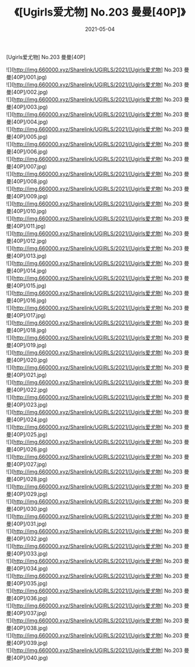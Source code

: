 ﻿---
layout: post
title:  《[Ugirls爱尤物] No.203 曼曼[40P]》
date:   2021-05-04
img: http://img.660000.xyz/Sharelink/UGIRLS/2021/[Ugirls爱尤物] No.203 曼曼[40P]/000.jpg
categories: [美女, 清纯, 唯美]
---

[Ugirls爱尤物] No.203 曼曼[40P]

  ![](http://img.660000.xyz/Sharelink/UGIRLS/2021/[Ugirls爱尤物] No.203 曼曼[40P]/001.jpg) <br> ![](http://img.660000.xyz/Sharelink/UGIRLS/2021/[Ugirls爱尤物] No.203 曼曼[40P]/002.jpg) <br> ![](http://img.660000.xyz/Sharelink/UGIRLS/2021/[Ugirls爱尤物] No.203 曼曼[40P]/003.jpg) <br> ![](http://img.660000.xyz/Sharelink/UGIRLS/2021/[Ugirls爱尤物] No.203 曼曼[40P]/004.jpg) <br> ![](http://img.660000.xyz/Sharelink/UGIRLS/2021/[Ugirls爱尤物] No.203 曼曼[40P]/005.jpg) <br> ![](http://img.660000.xyz/Sharelink/UGIRLS/2021/[Ugirls爱尤物] No.203 曼曼[40P]/006.jpg) <br> ![](http://img.660000.xyz/Sharelink/UGIRLS/2021/[Ugirls爱尤物] No.203 曼曼[40P]/007.jpg) <br> ![](http://img.660000.xyz/Sharelink/UGIRLS/2021/[Ugirls爱尤物] No.203 曼曼[40P]/008.jpg) <br> ![](http://img.660000.xyz/Sharelink/UGIRLS/2021/[Ugirls爱尤物] No.203 曼曼[40P]/009.jpg) <br> ![](http://img.660000.xyz/Sharelink/UGIRLS/2021/[Ugirls爱尤物] No.203 曼曼[40P]/010.jpg) <br> ![](http://img.660000.xyz/Sharelink/UGIRLS/2021/[Ugirls爱尤物] No.203 曼曼[40P]/011.jpg) <br> ![](http://img.660000.xyz/Sharelink/UGIRLS/2021/[Ugirls爱尤物] No.203 曼曼[40P]/012.jpg) <br> ![](http://img.660000.xyz/Sharelink/UGIRLS/2021/[Ugirls爱尤物] No.203 曼曼[40P]/013.jpg) <br> ![](http://img.660000.xyz/Sharelink/UGIRLS/2021/[Ugirls爱尤物] No.203 曼曼[40P]/014.jpg) <br> ![](http://img.660000.xyz/Sharelink/UGIRLS/2021/[Ugirls爱尤物] No.203 曼曼[40P]/015.jpg) <br> ![](http://img.660000.xyz/Sharelink/UGIRLS/2021/[Ugirls爱尤物] No.203 曼曼[40P]/016.jpg) <br> ![](http://img.660000.xyz/Sharelink/UGIRLS/2021/[Ugirls爱尤物] No.203 曼曼[40P]/017.jpg) <br> ![](http://img.660000.xyz/Sharelink/UGIRLS/2021/[Ugirls爱尤物] No.203 曼曼[40P]/018.jpg) <br> ![](http://img.660000.xyz/Sharelink/UGIRLS/2021/[Ugirls爱尤物] No.203 曼曼[40P]/019.jpg) <br> ![](http://img.660000.xyz/Sharelink/UGIRLS/2021/[Ugirls爱尤物] No.203 曼曼[40P]/020.jpg) <br> ![](http://img.660000.xyz/Sharelink/UGIRLS/2021/[Ugirls爱尤物] No.203 曼曼[40P]/021.jpg) <br> ![](http://img.660000.xyz/Sharelink/UGIRLS/2021/[Ugirls爱尤物] No.203 曼曼[40P]/022.jpg) <br> ![](http://img.660000.xyz/Sharelink/UGIRLS/2021/[Ugirls爱尤物] No.203 曼曼[40P]/023.jpg) <br> ![](http://img.660000.xyz/Sharelink/UGIRLS/2021/[Ugirls爱尤物] No.203 曼曼[40P]/024.jpg) <br> ![](http://img.660000.xyz/Sharelink/UGIRLS/2021/[Ugirls爱尤物] No.203 曼曼[40P]/025.jpg) <br> ![](http://img.660000.xyz/Sharelink/UGIRLS/2021/[Ugirls爱尤物] No.203 曼曼[40P]/026.jpg) <br> ![](http://img.660000.xyz/Sharelink/UGIRLS/2021/[Ugirls爱尤物] No.203 曼曼[40P]/027.jpg) <br> ![](http://img.660000.xyz/Sharelink/UGIRLS/2021/[Ugirls爱尤物] No.203 曼曼[40P]/028.jpg) <br> ![](http://img.660000.xyz/Sharelink/UGIRLS/2021/[Ugirls爱尤物] No.203 曼曼[40P]/029.jpg) <br> ![](http://img.660000.xyz/Sharelink/UGIRLS/2021/[Ugirls爱尤物] No.203 曼曼[40P]/030.jpg) <br> ![](http://img.660000.xyz/Sharelink/UGIRLS/2021/[Ugirls爱尤物] No.203 曼曼[40P]/031.jpg) <br> ![](http://img.660000.xyz/Sharelink/UGIRLS/2021/[Ugirls爱尤物] No.203 曼曼[40P]/032.jpg) <br> ![](http://img.660000.xyz/Sharelink/UGIRLS/2021/[Ugirls爱尤物] No.203 曼曼[40P]/033.jpg) <br> ![](http://img.660000.xyz/Sharelink/UGIRLS/2021/[Ugirls爱尤物] No.203 曼曼[40P]/034.jpg) <br> ![](http://img.660000.xyz/Sharelink/UGIRLS/2021/[Ugirls爱尤物] No.203 曼曼[40P]/035.jpg) <br> ![](http://img.660000.xyz/Sharelink/UGIRLS/2021/[Ugirls爱尤物] No.203 曼曼[40P]/036.jpg) <br> ![](http://img.660000.xyz/Sharelink/UGIRLS/2021/[Ugirls爱尤物] No.203 曼曼[40P]/037.jpg) <br> ![](http://img.660000.xyz/Sharelink/UGIRLS/2021/[Ugirls爱尤物] No.203 曼曼[40P]/038.jpg) <br> ![](http://img.660000.xyz/Sharelink/UGIRLS/2021/[Ugirls爱尤物] No.203 曼曼[40P]/039.jpg) <br> ![](http://img.660000.xyz/Sharelink/UGIRLS/2021/[Ugirls爱尤物] No.203 曼曼[40P]/040.jpg) <br>